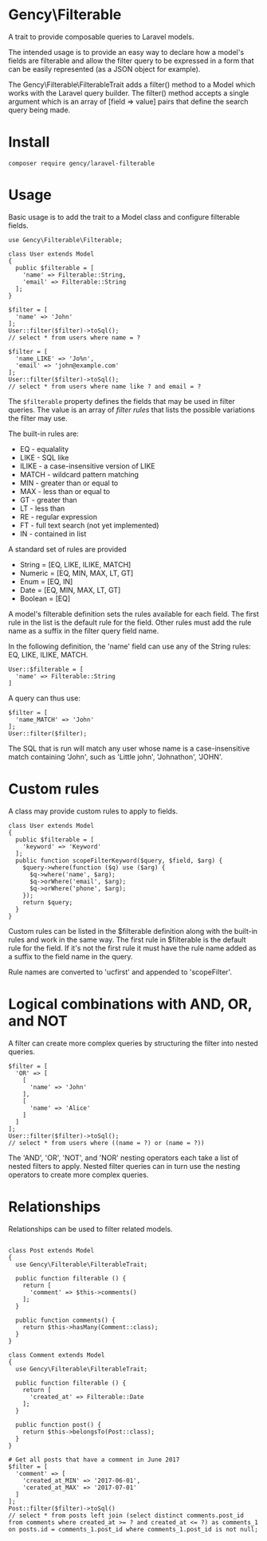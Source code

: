 # Gency\Filterable

A trait to provide composable queries to Laravel models.

The intended usage is to provide an easy way to declare how a model's fields are filterable and allow the filter query to be expressed in a form that can be easily represented (as a JSON object for example).

The Gency\Filterable\FilterableTrait adds a filter() method to a Model which works with the Laravel query builder. The filter() method accepts a single argument which is an array of [field => value] pairs that define the search query being made. 

# Install

```
composer require gency/laravel-filterable
```

# Usage

Basic usage is to add the trait to a Model class and configure filterable fields.

```
use Gency\Filterable\Filterable;

class User extends Model
{
  public $filterable = [
    'name' => Filterable::String,
    'email' => Filterable::String
  ];
}

$filter = [
  'name' => 'John'
];
User::filter($filter)->toSql();
// select * from users where name = ?

$filter = [
  'name_LIKE' => 'Jo%n',
  'email' => 'john@example.com'
];
User::filter($filter)->toSql();
// select * from users where name like ? and email = ?
```

The `$filterable` property defines the fields that may be used in filter queries. The value is an array of *filter rules* that lists the possible variations the filter may use.

The built-in rules are:

* EQ - equalality
* LIKE - SQL like
* ILIKE - a case-insensitive version of LIKE
* MATCH - wildcard pattern matching
* MIN - greater than or equal to
* MAX - less than or equal to
* GT - greater than
* LT - less than
* RE - regular expression
* FT - full text search (not yet implemented)
* IN - contained in list

A standard set of rules are provided

* String = [EQ, LIKE, ILIKE, MATCH]
* Numeric = [EQ, MIN, MAX, LT, GT]
* Enum = [EQ, IN]
* Date = [EQ, MIN, MAX, LT, GT]
* Boolean = [EQ]

A model's filterable definition sets the rules available for each field. The first rule in the list is the default rule for the field. Other rules must add the rule name as a suffix in the filter query field name.

In the following definition, the 'name' field can use any of the String rules: EQ, LIKE, ILIKE, MATCH.

```
User::$filterable = [
  'name' => Filterable::String
]
```

A query can thus use:

```
$filter = [
  'name_MATCH' => 'John'
];
User::filter($filter);
```

The SQL that is run will match any user whose name is a case-insensitive match containing 'John', such as 'Little john', 'Johnathon', 'JOHN'.

# Custom rules

A class may provide custom rules to apply to fields.

```
class User extends Model
{
  public $filterable = [
    'keyword' => 'Keyword'
  ];
  public function scopeFilterKeyword($query, $field, $arg) {
    $query->where(function ($q) use ($arg) {
      $q->where('name', $arg);
      $q->orWhere('email', $arg);
      $q->orWhere('phone', $arg);
    });
    return $query;
  }
}
```

Custom rules can be listed in the $filterable definition along with the built-in rules and work in the same way. The first rule in $filterable is the default rule for the field. If it's not the first rule it must have the rule name added as a suffix to the field name in the query.

Rule names are converted to 'ucfirst' and appended to 'scopeFilter'.

# Logical combinations with AND, OR, and NOT

A filter can create more complex queries by structuring the filter into nested queries.

```
$filter = [
  'OR' => [
    [
      'name' => 'John'
    ],
    [
      'name' => 'Alice'
    ]
  ]
];
User::filter($filter)->toSql();
// select * from users where ((name = ?) or (name = ?))
```

The 'AND', 'OR', 'NOT', and 'NOR' nesting operators each take a list of nested filters to apply. Nested filter queries can in turn use the nesting operators to create more complex queries.

# Relationships

Relationships can be used to filter related models.

```

class Post extends Model
{
  use Gency\Filterable\FilterableTrait;
  
  public function filterable () {
    return [
      'comment' => $this->comments()
    ];
  }
  
  public function comments() {
    return $this->hasMany(Comment::class);
  }
}

class Comment extends Model
{
  use Gency\Filterable\FilterableTrait;
  
  public function filterable () {
    return [
      'created_at' => Filterable::Date
    ];
  }
  
  public function post() {
    return $this->belongsTo(Post::class);
  }
}

# Get all posts that have a comment in June 2017
$filter = [
  'comment' => [
    'created_at_MIN' => '2017-06-01',
    'cerated_at_MAX' => '2017-07-01'
  ]
];
Post::filter($filter)->toSql()
// select * from posts left join (select distinct comments.post_id from comments where created_at >= ? and created_at <= ?) as comments_1 on posts.id = comments_1.post_id where comments_1.post_id is not null;
```
